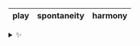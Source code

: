 | play | spontaneity | harmony |
| :--: | :---------: | :-----: |

<details>
  <summary>✨</summary>
  These words are chosen at random each day. New words will appear here tomorrow morning.
</details>